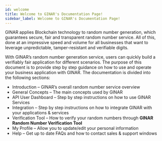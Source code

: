 ```yaml
---
id: welcome
title: Welcome to GINAR's Documentation Page!
sidebar_label: Welcome to GINAR's Documentation Page!
---
```



GINAR applies Blockchain technology to random number generation, which guarantees secure, fair and transparent random number service. All of this, done at an impressive speed and volume for all businesses that want to leverage unpredictable, tamper-resistant and verifiable digits.


With GINAR’s random number generation service, users can quickly build a verifiably fair application for different scenarios. The purpose of this document is to provide step by step guidance on how to use and operate your business application with GINAR. The documentation is divided into the following sections:
-	Introduction – GINAR’s overall random number service overview
-	General Concepts – The main concepts used by GINAR
-	API User Dashboard – Step by step instructions on how to use GINAR Services
-	Integration – Step by step instructions on how to integrate GINAR with your applications & services
-	Verification Tool – How to verify your random numbers through **GINAR Random Number Verification Tool**
-	My Profile – Allow you to update/edit your personal information
-	Help – Get up to date FAQs and how to contact sales & support windows
